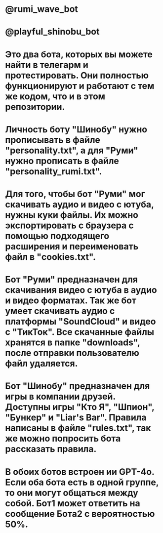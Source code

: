 # @rumi\_wave\_bot

# @playful\_shinobu\_bot

# 

# Это два бота, которых вы можете найти в телегарм и протестировать. Они полностью функционируют и работают с тем же кодом, что и в этом репозитории.

# Личность боту "Шинобу" нужно прописывать в файле "personality.txt", а для "Руми" нужно прописать в файле "personality\_rumi.txt".

# Для того, чтобы бот "Руми" мог скачивать аудио и видео с ютуба, нужны куки файлы. Их можно экспортировать с браузера с помощью подходящего расширения и переименовать файл в "cookies.txt".

# 

# Бот "Руми" предназначен для скачивания видео с ютуба в аудио и видео форматах. Так же бот умеет скачивать аудио с платформы "SoundCloud" и видео с "ТикТок". Все скачанные файлы хранятся в папке "downloads", после отправки пользователю файл удаляется.

# Бот "Шинобу" предназначен для игры в компании друзей. Доступны игры "Кто Я", "Шпион", "Бункер" и "Liar's Bar". Правила написаны в файле "rules.txt", так же можно попросить бота рассказать правила.

# 

# В обоих ботов встроен ии GPT-4o. Если оба бота есть в одной группе, то они могут общаться между собой. Бот1 может ответить на сообщение Бота2 с вероятностью 50%.

